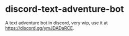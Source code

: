 # discord-text-adventure-bot

A text adventure bot in discord, very wip, use it at https://discord.gg/ymJDADaRCE.
